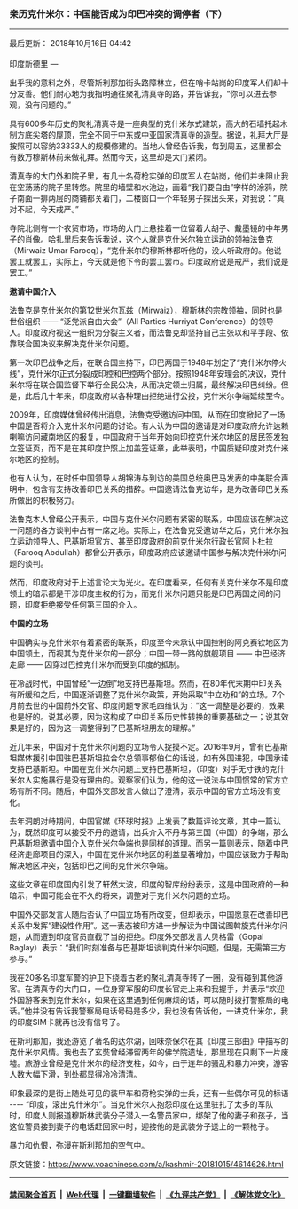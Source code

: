 ### 亲历克什米尔：中国能否成为印巴冲突的调停者（下）
------------------------

<div class="published">
 <span class="date" title="中国时间">
  <time datetime="2018-10-16T04:42:00+08:00">
   最后更新： 2018年10月16日 04:42
  </time>
 </span>
</div>
<br/>
<div class="wsw">
 <span class="dateline">
  印度新德里 —
 </span>
 <p>
  出乎我的意料之外，尽管斯利那加街头路障林立，但在哨卡站岗的印度军人们却十分友善。他们耐心地为我指明通往聚礼清真寺的路，并告诉我，“你可以进去参观，没有问题的。”
 </p>
 <p>
  具有600多年历史的聚礼清真寺是一座典型的克什米尔式建筑，高大的石墙托起木制方底尖塔的屋顶，完全不同于中东或中亚国家清真寺的造型。据说，礼拜大厅是按照可以容纳33333人的规模修建的。当地人曾经告诉我，每到周五，这里都会有数万穆斯林前来做礼拜。然而今天，这里却是大门紧闭。
 </p>
 <p>
  清真寺的大门外和院子里，有几十名荷枪实弹的印度军人在站岗，他们并未阻止我在空荡荡的院子里转悠。院里的墙壁和水池边，画着“我们要自由”字样的涂鸦，院子南面一排两层的商铺都关着门，二楼窗口一个年轻男子探出头来，对我说：“真对不起，今天戒严。”
 </p>
 <p>
  寺院北侧有一个农贸市场，市场的大门上悬挂着一位留着大胡子、戴墨镜的中年男子的肖像。哈扎里后来告诉我说，这个人就是克什米尔独立运动的领袖法鲁克（Mirwaiz Umar Farooq），“克什米尔的穆斯林都听他的，没人听政府的。他说罢工就罢工，实际上，今天就是他下令的罢工罢市。印度政府说是戒严，我们说是罢工。”
 </p>
 <p>
  <strong>
   邀请中国介入
  </strong>
 </p>
 <p>
  法鲁克是克什米尔的第12世米尔瓦兹（Mirwaiz），穆斯林的宗教领袖，同时也是世俗组织 —— “泛党派自由大会”（All Parties Hurriyat Conference）的领导人。印度政府视这一组织为分裂主义者，而法鲁克却坚持自己主张以和平手段、依靠联合国决议来解决克什米尔问题。
 </p>
 <p>
  第一次印巴战争之后，在联合国主持下，印巴两国于1948年划定了“克什米尔停火线”，克什米尔正式分裂成印控和巴控两个部分。按照1948年安理会的决议，克什米尔将在联合国监督下举行全民公决，从而决定领土归属，最终解决印巴纠纷。但是，此后几十年来，印度政府以各种理由拒绝进行公投，克什米尔争端延续至今。
 </p>
 <p>
  2009年，印度媒体曾经传出消息，法鲁克受邀访问中国，从而在印度掀起了一场中国是否将介入克什米尔问题的讨论。有人认为中国的邀请是对印度政府允许达赖喇嘛访问藏南地区的报复，中国政府于当年开始向印控克什米尔地区的居民签发独立签证页，而不是在其印度护照上加盖签证章，此举表明，中国质疑印度对克什米尔地区的控制。
 </p>
 <p>
  也有人认为，在时任中国领导人胡锦涛与到访的美国总统奥巴马发表的中美联合声明中，包含有支持改善印巴关系的措辞。中国邀请法鲁克访华，是为改善印巴关系所做出的积极努力。
 </p>
 <p>
  法鲁克本人曾经公开表示，中国与克什米尔问题有紧密的联系，中国应该在解决这一问题的各方谈判中占有一席之地。实际上，在法鲁克受邀访华之后，克什米尔独立运动领导人、巴基斯坦官方、甚至印度政府的前克什米尔行政长官阿卜杜拉（Farooq Abdullah）都曾公开表示，印度政府应该邀请中国参与解决克什米尔问题的谈判。
 </p>
 <p>
  然而，印度政府对于上述言论大为光火。在印度看来，任何有关克什米尔不是印度领土的暗示都是干涉印度主权的行为，而克什米尔问题只能是印巴两国之间的问题，印度拒绝接受任何第三国的介入。
 </p>
 <p>
  <strong>
   中国的立场
  </strong>
 </p>
 <p>
  中国确实与克什米尔有着紧密的联系，印度至今未承认中国控制的阿克赛钦地区为中国领土，而视其为克什米尔的一部分；中国一带一路的旗舰项目 —— 中巴经济走廊 —— 因穿过巴控克什米尔而受到印度的抵制。
 </p>
 <p>
  在冷战时代，中国曾经“一边倒”地支持巴基斯坦。然而，在80年代末期中印关系有所缓和之后，中国逐渐调整了克什米尔政策，开始采取“中立劝和”的立场。7个月前去世的中国前外交官、印度问题专家毛四维认为：“这一调整是必要的，效果也是好的。说其必要，因为这构成了中印关系历史性转换的重要基础之一；说其效果是好的，因为这一调整得到了巴基斯坦朋友的理解。”
 </p>
 <p>
  近几年来，中国对于克什米尔问题的立场令人捉摸不定。2016年9月，曾有巴基斯坦媒体援引中国驻巴基斯坦拉合尔总领事郁伯仁的话说，如有外国进犯，中国承诺支持巴基斯坦。中国在克什米尔问题上支持巴基斯坦，（印度）对手无寸铁的克什米尔人实施暴行是没有理由的。观察家们认为，他的这一说法与中国惯常的官方立场有所不同。随后，中国外交部发言人做出了澄清，表示中国的官方立场没有变化。
 </p>
 <p>
  去年洞朗对峙期间，中国官媒《环球时报》上发表了数篇评论文章，其中一篇认为，既然印度可以接受不丹的邀请，出兵介入不丹与第三国（中国）的争端，那么巴基斯坦邀请中国介入克什米尔争端也是同样的道理。而另一篇则表示，随着中巴经济走廊项目的深入，中国在克什米尔地区的利益显著增加，中国应该致力于帮助解决地区冲突，包括印巴之间的克什米尔争端。
 </p>
 <p>
  这些文章在印度国内引发了轩然大波，印度的智库纷纷表示，这是中国政府的一种暗示，中国可能会在不久的将来，调整对于克什米尔问题的立场。
 </p>
 <p>
  中国外交部发言人随后否认了中国立场有所改变，但却表示，中国愿意在改善印巴关系中发挥“建设性作用”。这一表态被印方进一步解读为中国试图斡旋克什米尔问题，从而遭到印度官员直截了当的拒绝。印度外交部发言人贝格雷（Gopal Baglay）表示：“我们时刻准备与巴基斯坦谈判克什米尔问题，但是，无需第三方参与。”
 </p>
 <p>
  我在20多名印度军警的护卫下绕着古老的聚礼清真寺转了一圈，没有碰到其他游客。在清真寺的大门口，一位身穿军服的印度长官走上来和我握手，并表示“欢迎外国游客来到克什米尔，如果在这里遇到任何麻烦的话，可以随时拨打警察局的电话。”他并没有告诉我警察局电话号码是多少，我也没有告诉他，一进克什米尔，我的印度SIM卡就再也没有信号了。
 </p>
 <p>
  在斯利那加，我还游览了著名的达尔湖，回味奈保尔在其《印度三部曲》中描写的克什米尔风情。我也去了玄奘曾经滞留两年的佛学院遗址，那里现在只剩下一片废墟。旅游业曾经是克什米尔的经济支柱，如今，由于连年的骚乱和暴力冲突，游客人数大幅下滑，到处都显得冷冷清清。
 </p>
 <p>
  印象最深的是街上随处可见的装甲车和荷枪实弹的士兵，还有一些偶尔可见的标语 ---- “印度，滚出克什米尔”。当克什米尔人抱怨印度在这里驻扎了太多的军队时，印度人则报道穆斯林武装分子潜入一名警员家中，绑架了他的妻子和孩子，当这位警员接到妻子的电话赶回家中时，迎接他的是武装分子送上的一颗枪子。
 </p>
 <p>
  暴力和仇恨，弥漫在斯利那加的空气中。
 </p>
</div>

原文链接：https://www.voachinese.com/a/kashmir-20181015/4614626.html


------------------------
#### [禁闻聚合首页](https://github.com/gfw-breaker/banned-news/blob/master/README.md) &nbsp;|&nbsp; [Web代理](https://github.com/gfw-breaker/open-proxy/blob/master/README.md) &nbsp;|&nbsp;  [一键翻墙软件](https://github.com/gfw-breaker/nogfw/blob/master/README.md) &nbsp;|&nbsp; [《九评共产党》](https://github.com/gfw-breaker/9ping.md/blob/master/README.md#九评之一评共产党是什么) &nbsp;|&nbsp; [《解体党文化》](https://github.com/gfw-breaker/jtdwh.md/blob/master/README.md#绪论)